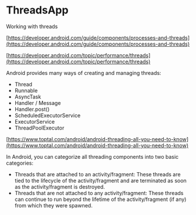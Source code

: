 # ThreadsApp
Working with threads

[https://developer.android.com/guide/components/processes-and-threads](https://developer.android.com/guide/components/processes-and-threads)

[https://developer.android.com/topic/performance/threads](https://developer.android.com/topic/performance/threads)

Android provides many ways of creating and managing threads:

* Thread
* Runnable
* AsyncTask
* Handler / Message
* Handler.post()
* ScheduledExecutorService
* ExecutorService
* ThreadPoolExecutor

[https://www.toptal.com/android/android-threading-all-you-need-to-know](https://www.toptal.com/android/android-threading-all-you-need-to-know)

In Android, you can categorize all threading components into two basic categories:

* Threads that are attached to an activity/fragment: These threads are tied to the lifecycle of the activity/fragment and are terminated as soon as the activity/fragment is destroyed.
* Threads that are not attached to any activity/fragment: These threads can continue to run beyond the lifetime of the activity/fragment (if any) from which they were spawned.
